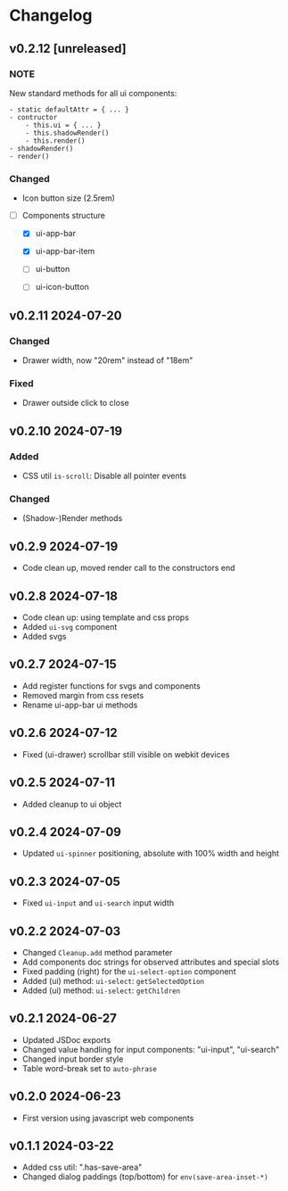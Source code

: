 # Changelog

## v0.2.12 [unreleased]

### NOTE

New standard methods for all ui components:

    - static defaultAttr = { ... }
    - contructor
        - this.ui = { ... }
        - this.shadowRender()
        - this.render()
    - shadowRender()
    - render()

### Changed

- Icon button size (2.5rem)
- [ ] Components structure
    - [x] ui-app-bar
    - [x] ui-app-bar-item
    - [ ] ui-button
    - [ ] ui-icon-button


## v0.2.11 2024-07-20

### Changed

- Drawer width, now "20rem" instead of "18em"

### Fixed

- Drawer outside click to close


## v0.2.10 2024-07-19

### Added

- CSS util `is-scroll`: Disable all pointer events

### Changed

- (Shadow-)Render methods


## v0.2.9 2024-07-19

- Code clean up, moved render call to the constructors end


## v0.2.8 2024-07-18

- Code clean up: using template and css props
- Added `ui-svg` component
- Added svgs


## v0.2.7 2024-07-15

- Add register functions for svgs and components
- Removed margin from css resets
- Rename ui-app-bar ui methods


## v0.2.6 2024-07-12

- Fixed (ui-drawer) scrollbar still visible on webkit devices


## v0.2.5 2024-07-11

- Added cleanup to ui object


## v0.2.4 2024-07-09

- Updated `ui-spinner` positioning, absolute with 100% width and height


## v0.2.3 2024-07-05

- Fixed `ui-input` and `ui-search` input width


## v0.2.2 2024-07-03

- Changed `Cleanup.add` method parameter
- Add components doc strings for observed attributes and special slots
- Fixed padding (right) for the `ui-select-option` component
- Added (ui) method: `ui-select`: `getSelectedOption`
- Added (ui) method: `ui-select`: `getChildren`


## v0.2.1 2024-06-27

- Updated JSDoc exports
- Changed value handling for input components: "ui-input", "ui-search"
- Changed input border style
- Table word-break set to `auto-phrase`


## v0.2.0 2024-06-23

- First version using javascript web components


## v0.1.1 2024-03-22

- Added css util: ".has-save-area"
- Changed dialog paddings (top/bottom) for `env(save-area-inset-*)`
